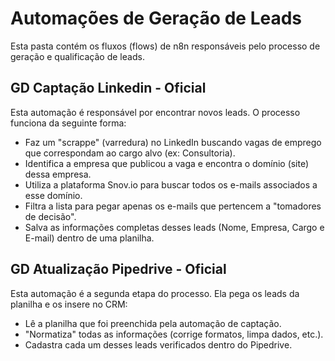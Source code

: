 # Automações de Geração de Leads

Esta pasta contém os fluxos (flows) de n8n responsáveis pelo processo de geração e qualificação de leads.

## GD Captação Linkedin - Oficial

Esta automação é responsável por encontrar novos leads. O processo funciona da seguinte forma:

- Faz um "scrappe" (varredura) no LinkedIn buscando vagas de emprego que correspondam ao cargo alvo (ex: Consultoria).
- Identifica a empresa que publicou a vaga e encontra o domínio (site) dessa empresa.
- Utiliza a plataforma Snov.io para buscar todos os e-mails associados a esse domínio.
- Filtra a lista para pegar apenas os e-mails que pertencem a "tomadores de decisão".
- Salva as informações completas desses leads (Nome, Empresa, Cargo e E-mail) dentro de uma planilha.

## GD Atualização Pipedrive - Oficial

Esta automação é a segunda etapa do processo. Ela pega os leads da planilha e os insere no CRM:

- Lê a planilha que foi preenchida pela automação de captação.
- "Normatiza" todas as informações (corrige formatos, limpa dados, etc.).
- Cadastra cada um desses leads verificados dentro do Pipedrive.

